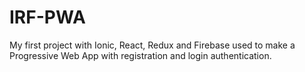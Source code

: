 # IRF-PWA
My first project with Ionic, React, Redux and Firebase used to make a Progressive Web App with registration and login authentication.
